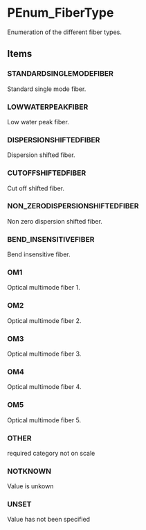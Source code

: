 # PEnum_FiberType

Enumeration of the different fiber types.

## Items

### STANDARDSINGLEMODEFIBER
Standard single mode fiber.

### LOWWATERPEAKFIBER
Low water peak fiber.

### DISPERSIONSHIFTEDFIBER
Dispersion shifted fiber.

### CUTOFFSHIFTEDFIBER
Cut off shifted fiber.

### NON_ZERODISPERSIONSHIFTEDFIBER
Non zero dispersion shifted fiber.

### BEND_INSENSITIVEFIBER
Bend insensitive fiber.

### OM1
Optical multimode fiber 1.

### OM2
Optical multimode fiber 2.

### OM3
Optical multimode fiber 3.

### OM4
Optical multimode fiber 4.

### OM5
Optical multimode fiber 5.

### OTHER
required category not on scale

### NOTKNOWN
Value is unkown

### UNSET
Value has not been specified
